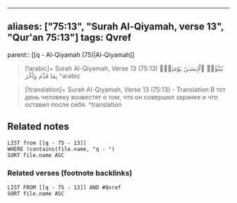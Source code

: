 
---
aliases: ["75:13", "Surah Al-Qiyamah, verse 13", "Qur'an 75:13"]
tags: Qvref
---

parent:: [[q - Al-Qiyamah (75)|Al-Qiyamah]]

> [!arabic]+ Surah Al-Qiyamah, Verse 13 (75:13)
> <span class="quran-arabic">يُنَبَّؤُا۟ ٱلْإِنسَـٰنُ يَوْمَئِذٍۭ بِمَا قَدَّمَ وَأَخَّرَ</span>
^arabic

> [!translation]+ Surah Al-Qiyamah, Verse 13 (75:13) - Translation
> В тот день человеку возвестят о том, что он совершил заранее и что оставил после себя.
^translation



## Related notes
```dataview
LIST from [[q - 75 - 13]]
WHERE !contains(file.name, "q - ")
SORT file.name ASC
```

### Related verses (footnote backlinks)
```dataview
LIST FROM [[q - 75 - 13]] AND #Qvref
SORT file.name ASC
```

